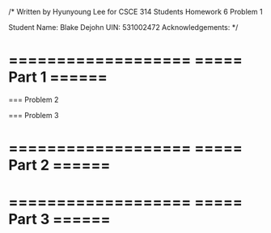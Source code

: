 
/* Written by Hyunyoung Lee for CSCE 314 Students Homework 6 Problem 1

   Student Name: Blake Dejohn
   UIN: 531002472
   Acknowledgements:
*/

===================
=====   Part 1   ======
===================

=== Problem 2



=== Problem 3




===================
=====   Part 2   ======
===================




===================
=====   Part 3   ======
===================
